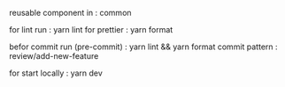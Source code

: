 
reusable component in : common 

for lint run : yarn lint
for prettier : yarn format


befor commit run (pre-commit) : yarn lint && yarn format
commit pattern : review/add-new-feature

for start locally : yarn dev